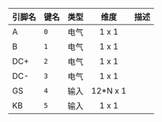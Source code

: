 <!--
DO NOT EDIT THIS FILE DIRECTLY.
This file is generated by tools/comp-docs.js.
All changes will be overwritten by regeneration.
-->

<slot class="model-pins">

| 引脚名 | 键名 | 类型 | 维度 | 描述 |
|:------ |:---- |:----:|:----:|:---- |
| A | `0` | 电气 | 1 x 1 |  |
| B | `1` | 电气 | 1 x 1 |  |
| DC\+ | `2` | 电气 | 1 x 1 |  |
| DC\- | `3` | 电气 | 1 x 1 |  |
| GS | `4` | 输入 | 12*N x 1 |  |
| KB | `5` | 输入 | 1 x 1 |  |

</slot>
